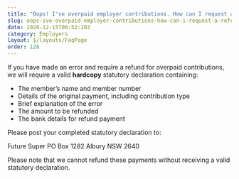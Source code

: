```yaml
---
title: "Oops! I've overpaid employer contributions. How can I request a refund?"
slug: oops-ive-overpaid-employer-contributions-how-can-i-request-a-refund
date: 2020-12-15T06:52:20Z
category: Employers
layout: $/layouts/FaqPage
order: 128
---
```


If you have made an error and require a refund for overpaid contributions, we will require a valid **hardcopy** statutory declaration containing:

- The member’s name and member number
- Details of the original payment, including contribution type
- Brief explanation of the error
- The amount to be refunded
- The bank details for refund payment

Please post your completed statutory declaration to:

Future Super
PO Box 1282
Albury NSW 2640

Please note that we cannot refund these payments without receiving a valid statutory declaration.
